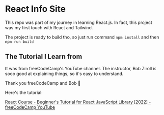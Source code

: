 # React Info Site

This repo was part of my journey in learning React.js. In fact, this project was my first touch with React and Tailwind.

The project is ready to build tho, so just run command `npm install` and then `npm run build`

## The Tutorial I Learn from

It was from freeCodeCamp's YouTube channel. The instructor, Bob Ziroll is sooo good at explaining things, so it's easy to understand. 

Thank you freeCodeCamp and Bob 🙏

Here's the tutorial:

[React Course - Beginner's Tutorial for React JavaScript Library [2022] - freeCodeCamp YouTube](https://youtu.be/bMknfKXIFA8)
